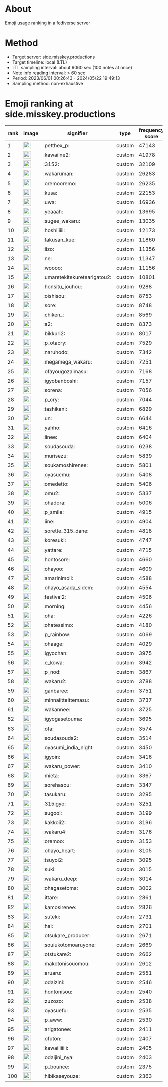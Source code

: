 # About
Emoji usage ranking in a fediverse server

# Method
- Target server: side.misskey.productions
- Target timeline: local (LTL)
- LTL sampling interval: about 6060 sec (100 notes at once)
- Note info reading interval: > 60 sec
- Period: 2023/06/01 00:26:43 - 2024/05/22 19:49:13 
- Sampling method: non-exhaustive

# Emoji ranking at side.misskey.productions

|rank|image|signifier|type|frequency score|
|----|----|----|----|----|
|1|<img height="24" src="https://side.misskey.productions/emoji/petthex_p.webp">|:petthex_p:|custom|47143|
|2|<img height="24" src="https://side.misskey.productions/emoji/kawaiine2.webp">|:kawaiine2:|custom|41978|
|3|<img height="24" src="https://side.misskey.productions/emoji/3152.webp">|:3152:|custom|32109|
|4|<img height="24" src="https://side.misskey.productions/emoji/wakaruman.webp">|:wakaruman:|custom|26283|
|5|<img height="24" src="https://side.misskey.productions/emoji/oremooremo.webp">|:oremooremo:|custom|26235|
|6|<img height="24" src="https://side.misskey.productions/emoji/kusa.webp">|:kusa:|custom|22153|
|7|<img height="24" src="https://side.misskey.productions/emoji/uwa.webp">|:uwa:|custom|16936|
|8|<img height="24" src="https://side.misskey.productions/emoji/yeaaah.webp">|:yeaaah:|custom|13695|
|9|<img height="24" src="https://side.misskey.productions/emoji/sugee_wakaru.webp">|:sugee_wakaru:|custom|13035|
|10|<img height="24" src="https://side.misskey.productions/emoji/hoshiiiiii.webp">|:hoshiiiiii:|custom|12173|
|11|<img height="24" src="https://side.misskey.productions/emoji/takusan_kue.webp">|:takusan_kue:|custom|11860|
|12|<img height="24" src="https://side.misskey.productions/emoji/iizo.webp">|:iizo:|custom|11356|
|13|<img height="24" src="https://side.misskey.productions/emoji/ne.webp">|:ne:|custom|11347|
|14|<img height="24" src="https://side.misskey.productions/emoji/woooo.webp">|:woooo:|custom|11156|
|15|<img height="24" src="https://side.misskey.productions/emoji/umaretekitekuretearigatou2.webp">|:umaretekitekuretearigatou2:|custom|10801|
|16|<img height="24" src="https://side.misskey.productions/emoji/honsitu_jouhou.webp">|:honsitu_jouhou:|custom|9288|
|17|<img height="24" src="https://side.misskey.productions/emoji/oishisou.webp">|:oishisou:|custom|8753|
|18|<img height="24" src="https://side.misskey.productions/emoji/sore.webp">|:sore:|custom|8748|
|19|<img height="24" src="https://side.misskey.productions/emoji/chiken_.webp">|:chiken_:|custom|8569|
|20|<img height="24" src="https://side.misskey.productions/emoji/a2.webp">|:a2:|custom|8373|
|21|<img height="24" src="https://side.misskey.productions/emoji/bikkuri2.webp">|:bikkuri2:|custom|8017|
|22|<img height="24" src="https://side.misskey.productions/emoji/p_otacry.webp">|:p_otacry:|custom|7529|
|23|<img height="24" src="https://side.misskey.productions/emoji/naruhodo.webp">|:naruhodo:|custom|7342|
|24|<img height="24" src="https://side.misskey.productions/emoji/megamega_wakaru.webp">|:megamega_wakaru:|custom|7251|
|25|<img height="24" src="https://side.misskey.productions/emoji/ofayougozaimasu.webp">|:ofayougozaimasu:|custom|7168|
|26|<img height="24" src="https://side.misskey.productions/emoji/igyobanboshi.webp">|:igyobanboshi:|custom|7157|
|27|<img height="24" src="https://side.misskey.productions/emoji/sorena.webp">|:sorena:|custom|7056|
|28|<img height="24" src="https://side.misskey.productions/emoji/p_cry.webp">|:p_cry:|custom|7044|
|29|<img height="24" src="https://side.misskey.productions/emoji/tashikani.webp">|:tashikani:|custom|6829|
|30|<img height="24" src="https://side.misskey.productions/emoji/un.webp">|:un:|custom|6644|
|31|<img height="24" src="https://side.misskey.productions/emoji/yahho.webp">|:yahho:|custom|6416|
|32|<img height="24" src="https://side.misskey.productions/emoji/iinee.webp">|:iinee:|custom|6404|
|33|<img height="24" src="https://side.misskey.productions/emoji/soudasouda.webp">|:soudasouda:|custom|6238|
|34|<img height="24" src="https://side.misskey.productions/emoji/murisezu.webp">|:murisezu:|custom|5839|
|35|<img height="24" src="https://side.misskey.productions/emoji/soukamoshirenee.webp">|:soukamoshirenee:|custom|5801|
|36|<img height="24" src="https://side.misskey.productions/emoji/oyasuemu.webp">|:oyasuemu:|custom|5408|
|37|<img height="24" src="https://side.misskey.productions/emoji/omedetto.webp">|:omedetto:|custom|5406|
|38|<img height="24" src="https://side.misskey.productions/emoji/omu2.webp">|:omu2:|custom|5337|
|39|<img height="24" src="https://side.misskey.productions/emoji/ohadora.webp">|:ohadora:|custom|5006|
|40|<img height="24" src="https://side.misskey.productions/emoji/p_smile.webp">|:p_smile:|custom|4915|
|41|<img height="24" src="https://side.misskey.productions/emoji/iine.webp">|:iine:|custom|4904|
|42|<img height="24" src="https://side.misskey.productions/emoji/sorette_315_dane.webp">|:sorette_315_dane:|custom|4818|
|43|<img height="24" src="https://side.misskey.productions/emoji/koresuki.webp">|:koresuki:|custom|4747|
|44|<img height="24" src="https://side.misskey.productions/emoji/yattare.webp">|:yattare:|custom|4715|
|45|<img height="24" src="https://side.misskey.productions/emoji/hontosore.webp">|:hontosore:|custom|4660|
|46|<img height="24" src="https://side.misskey.productions/emoji/ohayoo.webp">|:ohayoo:|custom|4609|
|47|<img height="24" src="https://side.misskey.productions/emoji/amarinimoii.webp">|:amarinimoii:|custom|4588|
|48|<img height="24" src="https://side.misskey.productions/emoji/ohayo_asada_sidem.webp">|:ohayo_asada_sidem:|custom|4554|
|49|<img height="24" src="https://side.misskey.productions/emoji/festival2.webp">|:festival2:|custom|4506|
|50|<img height="24" src="https://side.misskey.productions/emoji/morning.webp">|:morning:|custom|4456|
|51|<img height="24" src="https://side.misskey.productions/emoji/oha.webp">|:oha:|custom|4226|
|52|<img height="24" src="https://side.misskey.productions/emoji/ohatessimo.webp">|:ohatessimo:|custom|4180|
|53|<img height="24" src="https://side.misskey.productions/emoji/p_rainbow.webp">|:p_rainbow:|custom|4069|
|54|<img height="24" src="https://side.misskey.productions/emoji/ohaage.webp">|:ohaage:|custom|4029|
|55|<img height="24" src="https://side.misskey.productions/emoji/igyochan.webp">|:igyochan:|custom|3975|
|56|<img height="24" src="https://side.misskey.productions/emoji/e_kowa.webp">|:e_kowa:|custom|3942|
|57|<img height="24" src="https://side.misskey.productions/emoji/p_nod.webp">|:p_nod:|custom|3867|
|58|<img height="24" src="https://side.misskey.productions/emoji/wakaru2.webp">|:wakaru2:|custom|3788|
|59|<img height="24" src="https://side.misskey.productions/emoji/ganbaree.webp">|:ganbaree:|custom|3751|
|60|<img height="24" src="https://side.misskey.productions/emoji/minnaiitteittemasu.webp">|:minnaiitteittemasu:|custom|3737|
|61|<img height="24" src="https://side.misskey.productions/emoji/wakannee.webp">|:wakannee:|custom|3725|
|62|<img height="24" src="https://side.misskey.productions/emoji/igyogasetouma.webp">|:igyogasetouma:|custom|3695|
|63|<img height="24" src="https://side.misskey.productions/emoji/ofa.webp">|:ofa:|custom|3574|
|64|<img height="24" src="https://side.misskey.productions/emoji/soudasouda2.webp">|:soudasouda2:|custom|3514|
|65|<img height="24" src="https://side.misskey.productions/emoji/oyasumi_india_night.webp">|:oyasumi_india_night:|custom|3450|
|66|<img height="24" src="https://side.misskey.productions/emoji/igyoin.webp">|:igyoin:|custom|3416|
|67|<img height="24" src="https://side.misskey.productions/emoji/wakaru_power.webp">|:wakaru_power:|custom|3410|
|68|<img height="24" src="https://side.misskey.productions/emoji/mieta.webp">|:mieta:|custom|3367|
|69|<img height="24" src="https://side.misskey.productions/emoji/sorehasou.webp">|:sorehasou:|custom|3347|
|70|<img height="24" src="https://side.misskey.productions/emoji/tasukaru.webp">|:tasukaru:|custom|3295|
|71|<img height="24" src="https://side.misskey.productions/emoji/315igyo.webp">|:315igyo:|custom|3251|
|72|<img height="24" src="https://side.misskey.productions/emoji/sugooi.webp">|:sugooi:|custom|3199|
|73|<img height="24" src="https://side.misskey.productions/emoji/kakkoii2.webp">|:kakkoii2:|custom|3196|
|74|<img height="24" src="https://side.misskey.productions/emoji/wakaru4.webp">|:wakaru4:|custom|3176|
|75|<img height="24" src="https://side.misskey.productions/emoji/oremoo.webp">|:oremoo:|custom|3153|
|76|<img height="24" src="https://side.misskey.productions/emoji/ohayo_heart.webp">|:ohayo_heart:|custom|3105|
|77|<img height="24" src="https://side.misskey.productions/emoji/tsuyoi2.webp">|:tsuyoi2:|custom|3095|
|78|<img height="24" src="https://side.misskey.productions/emoji/suki.webp">|:suki:|custom|3015|
|79|<img height="24" src="https://side.misskey.productions/emoji/wakaru_deep.webp">|:wakaru_deep:|custom|3014|
|80|<img height="24" src="https://side.misskey.productions/emoji/ohagasetoma.webp">|:ohagasetoma:|custom|3002|
|81|<img height="24" src="https://side.misskey.productions/emoji/ittare.webp">|:ittare:|custom|2861|
|82|<img height="24" src="https://side.misskey.productions/emoji/kamosirenee.webp">|:kamosirenee:|custom|2826|
|83|<img height="24" src="https://side.misskey.productions/emoji/suteki.webp">|:suteki:|custom|2731|
|84|<img height="24" src="https://side.misskey.productions/emoji/hai.webp">|:hai:|custom|2701|
|85|<img height="24" src="https://side.misskey.productions/emoji/otsukare_producer.webp">|:otsukare_producer:|custom|2671|
|86|<img height="24" src="https://side.misskey.productions/emoji/souiukotomoaruyone.webp">|:souiukotomoaruyone:|custom|2669|
|87|<img height="24" src="https://side.misskey.productions/emoji/otstukare2.webp">|:otstukare2:|custom|2662|
|88|<img height="24" src="https://side.misskey.productions/emoji/makotonisouomou.webp">|:makotonisouomou:|custom|2612|
|89|<img height="24" src="https://side.misskey.productions/emoji/aruaru.webp">|:aruaru:|custom|2551|
|90|<img height="24" src="https://side.misskey.productions/emoji/odaizini.webp">|:odaizini:|custom|2546|
|91|<img height="24" src="https://side.misskey.productions/emoji/hontonisou.webp">|:hontonisou:|custom|2540|
|92|<img height="24" src="https://side.misskey.productions/emoji/zuzozo.webp">|:zuzozo:|custom|2538|
|93|<img height="24" src="https://side.misskey.productions/emoji/oyasuefu.webp">|:oyasuefu:|custom|2535|
|94|<img height="24" src="https://side.misskey.productions/emoji/p_aww.webp">|:p_aww:|custom|2530|
|95|<img height="24" src="https://side.misskey.productions/emoji/arigatonee.webp">|:arigatonee:|custom|2411|
|96|<img height="24" src="https://side.misskey.productions/emoji/ofuton.webp">|:ofuton:|custom|2407|
|97|<img height="24" src="https://side.misskey.productions/emoji/kawaiiiiiiii.webp">|:kawaiiiiiiii:|custom|2405|
|98|<img height="24" src="https://side.misskey.productions/emoji/odaijini_nya.webp">|:odaijini_nya:|custom|2403|
|99|<img height="24" src="https://side.misskey.productions/emoji/p_bounce.webp">|:p_bounce:|custom|2375|
|100|<img height="24" src="https://side.misskey.productions/emoji/hibikaseyouze.webp">|:hibikaseyouze:|custom|2363|
